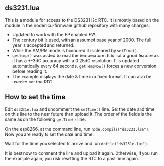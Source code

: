 ds3231.lua
----------
This is a module for access to the DS3231 i2c RTC. It is mostly based on the module in the nodemcu-firmware github repository with many changes:

- Updated to work with the FP enabled FW.
- The century bit is used, with an assumed base year of 2000. The full year is accepted and returned.
- While the AM/PM mode is honoured it is cleared by `setTime()`.
- `getTemp()` was added to read the temperature. It is not a great feature as it has a +-3dC accuracy with a 0.25dC resolution. It is updated automatically every 64 seconds. `getTempNow()` forces a new conversion before reading it.
- The example displays the date & time in a fixed format. It can also be used to set the RTC.

How to set the time
-------------------

Edit `ds3231e.lua` and uncomment the `setTime()` line. Set the date and time on this line to the near future then upload it. The order of the fields is the same as on the following `getTime()` line.

On the esp8266, at the command line, run `node.compile("ds3231.lua")`. Now you are ready to set the date and time.

Wait for the time you selected to arrive and run `dofile("ds3231e.lua")`.

It is best now to comment the line and upload it again. Otherwise, if you run the example again, you risk resetting the RTC to a past time again.
